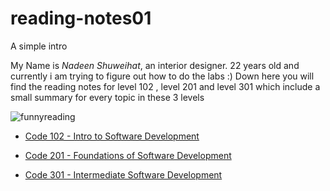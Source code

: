 # reading-notes01

A simple intro 

My Name is *Nadeen Shuweihat*, an interior designer. 22 years old and currently i am trying to figure out how to do the labs :) Down here you will find the reading notes for level 102 , level 201 and level 301 which include a small summary for every topic in these 3 levels

![funnyreading](https://i.gifer.com/RN0Y.gif)



* [Code 102 - Intro to Software Development](level-102/level102.md)

* [Code 201 - Foundations of Software Development](level-201/level201.md)

* [Code 301 - Intermediate Software Development](level-301/level301.md)

